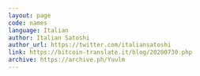 ```yaml
---
layout: page
code: names
language: Italian
author: Italian Satoshi
author_url: https://twitter.com/italiansatoshi
link: https://bitcoin-translate.it/blog/20200730.php
archive: https://archive.ph/Yuulm
---
```

